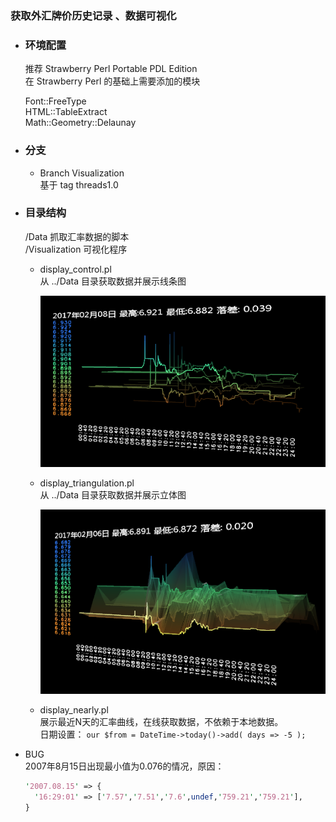 ### 获取外汇牌价历史记录 、数据可视化  

* ### 环境配置  
  推荐 Strawberry Perl Portable PDL Edition  
  在 Strawberry Perl 的基础上需要添加的模块  

    Font::FreeType  
    HTML::TableExtract  
    Math::Geometry::Delaunay  

* ### 分支  
  * Branch Visualization  
    基于 tag threads1.0  

* ### 目录结构  
  /Data          抓取汇率数据的脚本  
  /Visualization 可视化程序  

  * display_control.pl  
    从 ../Data 目录获取数据并展示线条图  
    
    ![](./Visualization/snap02.png)  

  * display_triangulation.pl  
    从 ../Data 目录获取数据并展示立体图  

    ![](./Visualization/snap01.png)  

  * display_nearly.pl  
    展示最近N天的汇率曲线，在线获取数据，不依赖于本地数据。  
    日期设置：
    `our $from = DateTime->today()->add( days => -5 );`  
  
* BUG  
  2007年8月15日出现最小值为0.076的情况，原因：  
  ```perl
  '2007.08.15' => {
    '16:29:01' => ['7.57','7.51','7.6',undef,'759.21','759.21'],
  }
  ```
